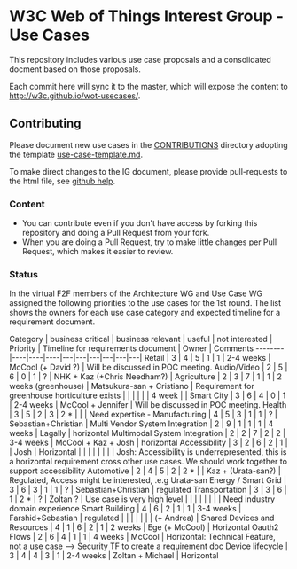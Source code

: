 # W3C Web of Things Interest Group - Use Cases

This repository includes various use case proposals and a consolidated docment based on those proposals.

Each commit here will sync it to the master, which will expose the content to http://w3c.github.io/wot-usecases/.

## Contributing

Please document new use cases in the [CONTRIBUTIONS](CONTRIBUTIONS) directory adopting the template [use-case-template.md](CONTRIBUTIONS/use-case-template.md).

To make direct changes to the IG document, please provide pull-requests to the html file, see [github help](https://help.github.com/articles/using-pull-requests/).

### Content

* You can contribute even if you don't have access by forking this repository and doing a Pull Request from your fork.
* When you are doing a Pull Request, try to make little changes per Pull Request, which makes it easier to review.

### Status

In the virtual F2F members of the Architecture WG and Use Case WG assigned the following priorities 
to the use cases for the 1st round. 
The list shows the owners for each use case category and expected timeline for a requirement document. 

Category | business critical | business relevant | useful | not interested | Priority | Timeline for requirements document | Owner | Comments
--------|----|----|----|---|---|---|---|---|---|
Retail | 3 | 4 | 5 | 1 | 1 | 2-4 weeks | McCool (+ David ?) | Will be discussed in POC meeting.
Audio/Video | 2 | 5 | 6 | 0 | 1 | ? | NHK + Kaz (+Chris Needham?) | 
Agriculture | 2 | 3 | 7 | 1 | 1 | 2 weeks (greenhouse) | Matsukura-san + Cristiano | Requirement for greenhouse horticulture exists
 |  |  |  |  |  | 4 week |  | 
Smart City | 3 | 6 | 4 | 0 | 1 | 2-4 weeks | McCool + Jennifer | Will be discussed in POC meeting.
Health | 3 | 5 | 2 | 3 | 2 * |  |  | Need expertise - 
Manufacturing | 4 | 5 | 3 | 1 | 1 | ? | Sebastian+Christian | 
Multi Vendor System Integration | 2 | 9 | 1 | 1 | 1 | 4 weeks | Lagally | horizontal
Multimodal System Integration | 2 | 2 | 7 | 2 | 2 | 3-4 weeks | McCool + Kaz + Josh  | horizontal
Accessibility | 3 | 2 | 6 | 2 | 1 |  | Josh | Horizontal
 |  |  |  |  |  |  |  | Josh: Accessibility is underrepresented, this is a horizontal requirement cross other use cases. We should work together to support accessibility
Automotive | 2 | 4 | 5 | 2 | 2 * |  | Kaz + (Urata-san?) | Regulated, Access might be interested, .e.g Urata-san
Energy / Smart Grid | 3 | 6 | 3 | 1 | 1 | ? | Sebastian+Christian | regulated
Transportation | 3 | 3 | 6 | 1 | 2 * | ? | Zoltan ? | Use case is very high level
 |  |  |  |  |  |  |  | Need industry domain experience
Smart Building | 4 | 6 | 2 | 1 | 1 | 3-4 weeks | Farshid+Sebastian  | regulated
 |  |  |  |  |  |  | (+ Andrea) | 
Shared Devices and Resources | 4 | 1 | 6 | 2 | 1 | 2 weeks | Ege (+ McCool) | Horizontal
Oauth2 Flows | 2 | 6 | 4 | 1 | 1 | 4 weeks | McCool | Horizontal: Technical Feature, not a use case --> Security TF to create a requirement doc
Device lifecycle | 3 | 4 | 4 | 3 | 1 | 2-4 weeks | Zoltan + Michael | Horizontal
